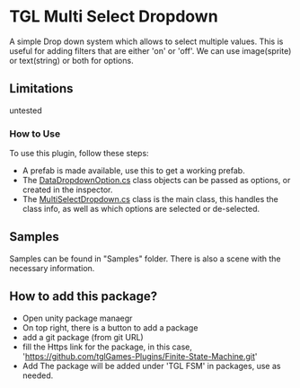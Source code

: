 # TGL Multi Select Dropdown
A simple Drop down system which allows to select multiple values.
This is useful for adding filters that are either 'on' or 'off'.
We can use image(sprite) or text(string) or both for options.

## Limitations
untested

### How to Use
To use this plugin, follow these steps:
- A prefab is made available, use this to get a working prefab.
- The [DataDropdownOption.cs](./Runtime/Scripts/Data/MultiSelectDropdownOptionData.cs) class objects can be passed as options, or created in the inspector.
- The [MultiSelectDropdown.cs](./Runtime/Scripts/MultiSelectDropdown.cs) class is the main class, this handles the class info, as well as which options are selected or de-selected.


## Samples
Samples can be found in "Samples" folder. There is also a scene with the necessary information.

## How to add this package?
- Open unity package manaegr
- On top right, there is a button to add a package
- add a git package (from git URL)
- fill the Https link for the package, in this case, 'https://github.com/tglGames-Plugins/Finite-State-Machine.git'
- Add
The package will be added under 'TGL FSM' in packages, use as needed.
